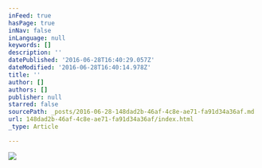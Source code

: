 ```yaml
---
inFeed: true
hasPage: true
inNav: false
inLanguage: null
keywords: []
description: ''
datePublished: '2016-06-28T16:40:29.057Z'
dateModified: '2016-06-28T16:40:14.978Z'
title: ''
author: []
authors: []
publisher: null
starred: false
sourcePath: _posts/2016-06-28-148dad2b-46af-4c8e-ae71-fa91d34a36af.md
url: 148dad2b-46af-4c8e-ae71-fa91d34a36af/index.html
_type: Article

---
```

![](https://the-grid-user-content.s3-us-west-2.amazonaws.com/b65324de-743d-4983-af5f-a7c8d5a1b0fc.jpg)